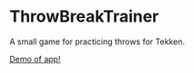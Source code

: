 ThrowBreakTrainer
=================

A small game for practicing throws for Tekken.

[Demo of app!](https://throw-break-trainer-tekken.herokuapp.com/)
